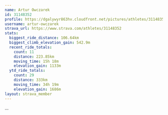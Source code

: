 ```yaml
---
name: Artur Owczarek
id: 31148352
profile: https://dgalywyr863hv.cloudfront.net/pictures/athletes/31148352/15906846/1/large.jpg
username: artur-owczarek
strava_url: https://www.strava.com/athletes/31148352
stats:
  biggest_ride_distance: 106.64km
  biggest_climb_elevation_gain: 542.9m
  recent_ride_totals:
    count: 11
    distance: 223.85km
    moving_time: 15h 18m
    elevation_gain: 1133m
  ytd_ride_totals:
    count: 29
    distance: 333km
    moving_time: 34h 19m
    elevation_gain: 1686m
layout: strava_member
--- 
```

...
